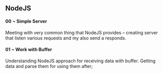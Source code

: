 ## NodeJS

#### 00 ¬ Simple Server

Meeting with very common thing that NodeJS provides – creating server that listen various requests and my also send a responds.

#### 01 ¬ Work with Buffer

Understanding NodeJS approach for receiving data with buffer. Getting data and parse them for using them after;

